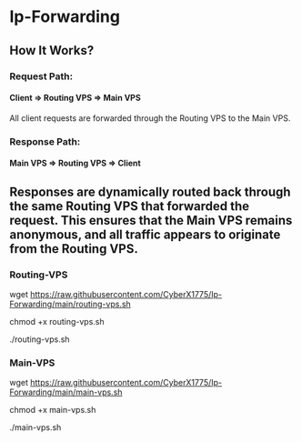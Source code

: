 # Ip-Forwarding

## How It Works?
### Request Path:
#### Client => Routing VPS => Main VPS
All client requests are forwarded through the Routing VPS to the Main VPS.

### Response Path:
#### Main VPS => Routing VPS => Client

## Responses are dynamically routed back through the same Routing VPS that forwarded the request. This ensures that the Main VPS remains anonymous, and all traffic appears to originate from the Routing VPS.


### Routing-VPS
wget https://raw.githubusercontent.com/CyberX1775/Ip-Forwarding/main/routing-vps.sh

chmod +x routing-vps.sh

./routing-vps.sh

### Main-VPS
wget https://raw.githubusercontent.com/CyberX1775/Ip-Forwarding/main/main-vps.sh

chmod +x main-vps.sh

./main-vps.sh
